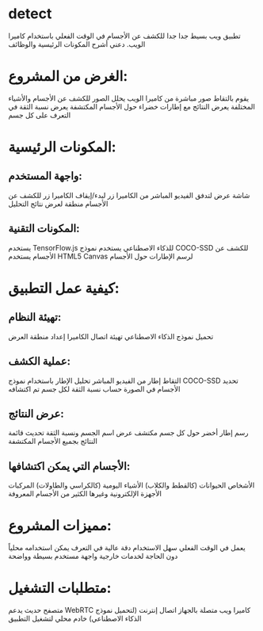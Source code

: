 # detect
تطبيق ويب بسيط جدا جدا  للكشف عن الأجسام في الوقت الفعلي باستخدام كاميرا الويب. دعني أشرح المكونات الرئيسية والوظائف

# الغرض من المشروع:

يقوم بالتقاط صور مباشرة من كاميرا الويب
يحلل الصور للكشف عن الأجسام والأشياء المختلفة
يعرض النتائج مع إطارات خضراء حول الأجسام المكتشفة
يعرض نسبة الثقة في التعرف على كل جسم

# المكونات الرئيسية:

## واجهة المستخدم:

شاشة عرض لتدفق الفيديو المباشر من الكاميرا
زر لبدء/إيقاف الكاميرا
زر للكشف عن الأجسام
منطقة لعرض نتائج التحليل


## المكونات التقنية:

يستخدم TensorFlow.js للذكاء الاصطناعي
يستخدم نموذج COCO-SSD للكشف عن الأجسام
يستخدم HTML5 Canvas لرسم الإطارات حول الأجسام



# كيفية عمل التطبيق:

## تهيئة النظام:

تحميل نموذج الذكاء الاصطناعي
تهيئة اتصال الكاميرا
إعداد منطقة العرض


## عملية الكشف:

التقاط إطار من الفيديو المباشر
تحليل الإطار باستخدام نموذج COCO-SSD
تحديد الأجسام في الصورة
حساب نسبة الثقة لكل جسم تم اكتشافه


## عرض النتائج:

رسم إطار أخضر حول كل جسم مكتشف
عرض اسم الجسم ونسبة الثقة
تحديث قائمة النتائج بجميع الأجسام المكتشفة



## الأجسام التي يمكن اكتشافها:

الأشخاص
الحيوانات (كالقطط والكلاب)
الأشياء اليومية (كالكراسي والطاولات)
المركبات
الأجهزة الإلكترونية
وغيرها الكثير من الأجسام المعروفة

# مميزات المشروع:

يعمل في الوقت الفعلي
سهل الاستخدام
دقة عالية في التعرف
يمكن استخدامه محلياً دون الحاجة لخدمات خارجية
واجهة مستخدم بسيطة وواضحة

# متطلبات التشغيل:

متصفح حديث يدعم WebRTC
كاميرا ويب متصلة بالجهاز
اتصال إنترنت (لتحميل نموذج الذكاء الاصطناعي)
خادم محلي لتشغيل التطبيق
